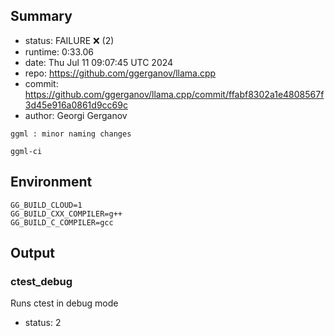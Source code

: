 ## Summary

- status:  FAILURE ❌ (2)
- runtime: 0:33.06
- date:    Thu Jul 11 09:07:45 UTC 2024
- repo:    https://github.com/ggerganov/llama.cpp
- commit:  https://github.com/ggerganov/llama.cpp/commit/ffabf8302a1e4808567f3d45e916a0861d9cc69c
- author:  Georgi Gerganov
```
ggml : minor naming changes

ggml-ci
```

## Environment

```
GG_BUILD_CLOUD=1
GG_BUILD_CXX_COMPILER=g++
GG_BUILD_C_COMPILER=gcc
```

## Output

### ctest_debug

Runs ctest in debug mode
- status: 2
```

```

